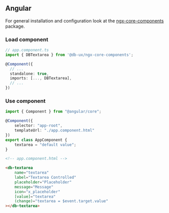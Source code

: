 <!--
SPDX-FileCopyrightText: 2025 DB Systel GmbH

SPDX-License-Identifier: Apache-2.0
-->

## Angular

For general installation and configuration look at the [ngx-core-components](https://www.npmjs.com/package/@db-ux/ngx-core-components) package.

### Load component

```ts app.component.ts
// app.component.ts
import { DBTextarea } from '@db-ux/ngx-core-components';

@Component({
  // ...
  standalone: true,
  imports: [..., DBTextarea],
  // ...
})
```

### Use component

```ts app.component.ts
import { Component } from "@angular/core";

@Component({
	selector: "app-root",
	templateUrl: "./app.component.html"
})
export class AppComponent {
	textarea = "default value";
}
```

```html app.component.html
<!-- app.component.html -->

<db-textarea
	name="textarea"
	label="Textarea Controlled"
	placeholder="Placeholder"
	message="Message"
	icon="x_placeholder"
	[value]="textarea"
	(change)="textarea = $event.target.value"
></db-textarea>
```
